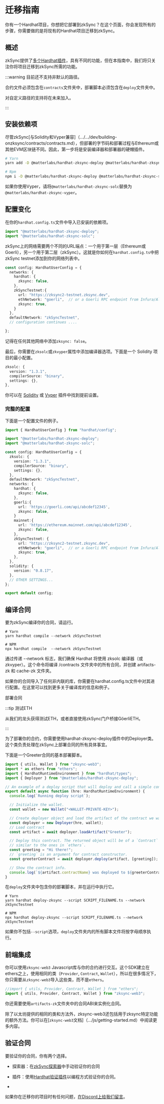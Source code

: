 # 迁移指南

你有一个Hardhat项目，你想把它部署到zkSync？在这个页面，你会发现所有的步骤，你需要做的是将现有的Hardhat项目迁移到zkSync。

## 概述

zkSync提供了[多个Hardhat插件](./plugins.md)，具有不同的功能，但在本指南中，我们将只关注你将项目迁移到zkSync所需的功能。

:::warning 目前还不支持非默认的路径。

合约文件必须包含在`contracts`文件夹中，部署脚本必须包含在`deploy`文件夹中。

对自定义路径的支持将在未来加入。

:::

## 安装依赖项

尽管zkSync[与Solidity和Vyper兼容]（.../.../dev/building-onzksync/contracts/contracts.md），但部署的字节码和部署过程与Ethereum或其他EVM区块链不同。因此，第一步将是安装编译器和部署器的硬帽插件。

```sh
# Yarn
yarn add -D @matterlabs/hardhat-zksync-deploy @matterlabs/hardhat-zksync-solc

# Npm
npm i -D @matterlabs/hardhat-zksync-deploy @matterlabs/hardhat-zksync-solc
```

如果你使用Vyper，请将`@matterlabs/hardhat-zksync-solc`替换为`@matterlabs/hardhat-zksync-vyper`。

## 配置变化

在你的`hardhat.config.ts`文件中导入已安装的依赖项。

```typescript
import "@matterlabs/hardhat-zksync-deploy";
import "@matterlabs/hardhat-zksync-solc";
```

zkSync上的网络需要两个不同的URL端点：一个用于第一层（Ethereum或Goerli），另一个用于第二层（zkSync）。这就是你如何在`hardhat.config.ts`中把zkSync testnet添加到你的网络列表中。

```typescript
const config: HardhatUserConfig = {
  networks: {
    hardhat: {
      zksync: false,
    },
    zkSyncTestnet:{
      url: "https://zksync2-testnet.zksync.dev",
      ethNetwork: "goerli",  // or a Goerli RPC endpoint from Infura/Alchemy/Chainstack etc.
      zksync: true,
    }
  },
  defaultNetwork: "zkSyncTestnet",
  // configuration continues ....

};
```

记得在任何其他网络中添加`zksync: false`。

最后，你需要在`zksolc`或`zkvyper`属性中添加编译器选项。下面是一个 Solidity 项目的最小配置。

```typescript
zksolc: {
  version: "1.3.1",
  compilerSource: "binary",
  settings: {},
},
```

你可以在 [Solidity](./hardhat-zksync-solc.md) 或 [Vyper](./hardhat-zksync-vyper.md) 插件中找到提前设置。

### 完整的配置

下面是一个配置文件的例子。

```typescript
import { HardhatUserConfig } from "hardhat/config";

import "@matterlabs/hardhat-zksync-deploy";
import "@matterlabs/hardhat-zksync-solc";

const config: HardhatUserConfig = {
  zksolc: {
    version: "1.3.1",
    compilerSource: "binary",
    settings: {},
  },
  defaultNetwork: "zkSyncTestnet",
  networks: {
    hardhat: {
      zksync: false,
    },
    goerli:{
      url: 'https://goerli.com/api/abcdef12345',
      zksync: false,
    }
    mainnet:{
      url: 'https://ethereum.mainnet.com/api/abcdef12345',
      zksync: false,
    },
    zkSyncTestnet: {
      url: "https://zksync2-testnet.zksync.dev",
      ethNetwork: "goerli",  // or a Goerli RPC endpoint from Infura/Alchemy/Chainstack etc.
      zksync: true,
    },
  },
  solidity: {
    version: "0.8.17",
  },
  // OTHER SETTINGS...
};

export default config;
```

## 编译合同

要为zkSync编译你的合同，请运行。

```
# Yarn
yarn hardhat compile --network zkSyncTestnet

# NPM
npx hardhat compile  --network zkSyncTestnet
```

通过传递 --network 标志，我们确保 Hardhat 将使用 zksolc 编译器（或 zkvyper）。这个命令将编译 /contracts 文件夹中的所有合同，并创建 artifacts-zk 和 cache-zk 文件夹。

如果你的合同导入了任何非内联的库，你需要在hardhat.config.ts文件中对其进行配置。在这里可以找到更多关于编译库的信息和例子。

部署合同

:::tip 测试ETH

从我们的龙头获得测试ETH，或者直接使用zkSync门户桥接GöerliETH。

:::

为了部署你的合约，你需要使用hardhat-zksync-deploy插件中的Deployer类。这个类负责处理在zkSync上部署合同的所有具体事宜。

下面是一个Greeter合同的基本部署脚本。

```typescript
import { utils, Wallet } from "zksync-web3";
import * as ethers from "ethers";
import { HardhatRuntimeEnvironment } from "hardhat/types";
import { Deployer } from "@matterlabs/hardhat-zksync-deploy";

// An example of a deploy script that will deploy and call a simple contract.
export default async function (hre: HardhatRuntimeEnvironment) {
  console.log(`Running deploy script`);

  // Initialize the wallet.
  const wallet = new Wallet("<WALLET-PRIVATE-KEY>");

  // Create deployer object and load the artifact of the contract we want to deploy.
  const deployer = new Deployer(hre, wallet);
  // Load contract
  const artifact = await deployer.loadArtifact("Greeter");

  // Deploy this contract. The returned object will be of a `Contract` type, 
  // similar to the ones in `ethers`.
  const greeting = "Hi there!";
  // `greeting` is an argument for contract constructor.
  const greeterContract = await deployer.deploy(artifact, [greeting]);

  // Show the contract info.
  console.log(`${artifact.contractName} was deployed to ${greeterContract.address}`);
}
```

在`deploy`文件夹中包含你的部署脚本，并在运行中执行它。

```
# Yarn
yarn hardhat deploy-zksync --script SCRIPT_FILENAME.ts --network zkSyncTestnet

# NPM
npx hardhat deploy-zksync --script SCRIPT_FILENAME.ts --network zkSyncTestnet
```

如果你不包括`--script`选项，`deploy`文件夹内的所有脚本文件将按字母顺序执行。

## 前端集成

你可以使用`zksync-web3` Javascript库与你的合约进行交互。这个SDK建立在ethers之上，使用相同的类（`Provider`, `Contract`, `Wallet`），所以在很多情况下，你只需要从`zksync-web3`导入这些类，而不是`ethers`。

```typescript
//import { utils, Provider, Contract, Wallet } from "ethers";
import { utils, Provider, Contract, Wallet } from "zksync-web3";
```

你还需要使用`artifacts-zk`文件夹中的合同ABI来实例化合同。

除了以太坊提供的相同的类和方法外，zksync-web3还包括用于zksync特定功能的额外方法。你可以在[`zksync-web3`文档]（.../js/getting-started.md）中阅读更多内容。

## 验证合同

要验证你的合同，你有两个选择。

- 探索器：在[zkSync探索器](.../tools/block-explorer/contract-verification.md)中手动验证你的合同
- 插件：使用[Hardhat验证插件](./hardhat-zksync-verify.md)以编程方式验证你的合同。

-

如果你在迁移你的项目时有任何问题，[在Discord上给我们留言](https://join.zksync.dev/)。

